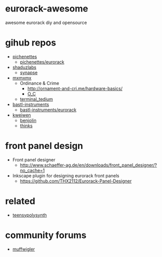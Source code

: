 # eurorack-awesome
awesome eurorack diy and opensource

# gihub repos
* [pichenettes](https://github.com/pichenettes/ "pichenettes")
  * [pichenettes/eurorack](https://github.com/pichenettes/eurorack "pichenettes/eurorack")
* [shaduzlabs](https://github.com/shaduzlabs "shaduzlabs")
  * [synapse](https://github.com/shaduzlabs/synapse "synapse")
* [mxmxmx](https://github.com/mxmxmx "mxmxmx")
  * Ordinance & Crime
    * http://ornament-and-cri.me/hardware-basics/ 
    * [O_C](https://github.com/mxmxmx/O_C "O_C")
  * [terminal_tedium](https://github.com/mxmxmx/terminal_tedium "terminal_tedium")
* [bastl-instruments](https://github.com/bastl-instruments "bastl-instruments")
  * [bastl-instruments/eurorack](https://github.com/bastl-instruments/eurorack "bastl-instruments/eurorack")
* [kweiwen](https://github.com/kweiwen)
  * [benjolin](https://github.com/kweiwen/benjolin)
  * [thinks](https://github.com/kweiwen/thinks)
  
# front panel design
* Front panel designer
  * http://www.schaeffer-ag.de/en/downloads/front_panel_designer/?no_cache=1
* Inkscape plugin for designing eurorack front panels
  * https://github.com/THX2112/Eurorack-Panel-Designer
 
 # related
 * [teensypolysynth](https://github.com/otem/teensypolysynth)
 
 # community forums
  * [muffwigler](https://www.muffwiggler.com/forum/index.php)
  
